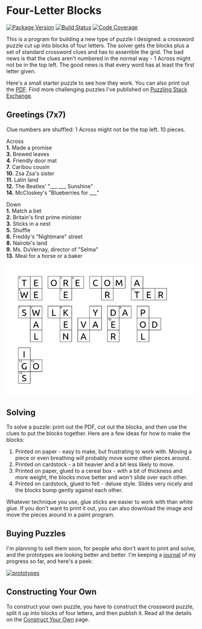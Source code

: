 # Four-Letter Blocks


[![Package Version]][pypi]
[![Build Status]][actions]
[![Code Coverage]][codecov]

[Package Version]: https://badge.fury.io/py/four-letter-blocks.svg
[pypi]: https://pypi.org/project/four-letter-blocks/
[Build Status]: https://github.com/donkirkby/four-letter-blocks/actions/workflows/build.yml/badge.svg?branch=main
[actions]: https://github.com/donkirkby/four-letter-blocks/actions
[Code Coverage]: https://codecov.io/github/donkirkby/four-letter-blocks/coverage.svg?branch=main
[codecov]: https://codecov.io/github/donkirkby/four-letter-blocks?branch=main

[starter]: docs/images/starter.png
[PDF]: docs/images/starter.pdf
[journal]: docs/journal.md
[prototypes]: docs/images/prototypes.jpg
[Construct Your Own]: docs/construct_your_own.md

This is a program for building a new type of puzzle I designed: a crossword
puzzle cut up into blocks of four letters. The solver gets the blocks plus a
set of standard crossword clues and has to assemble the grid. The bad news is
that the clues aren't numbered in the normal way - 1 Across might not be in the
top left. The good news is that every word has at least the first letter given.

Here's a small starter puzzle to see how they work. You can also print out the
[PDF]. Find more challenging puzzles I've published on [Puzzling Stack Exchange].

## Greetings (7x7)
Clue numbers are shuffled: 1 Across might not be the top left. 10 pieces.

Across  
**1.** Made a promise  
**3.** Brewed leaves  
**4.** Friendly door mat  
**7.** Caribou cousin  
**10.** Zsa Zsa's sister  
**11.** Latin land  
**12.** The Beatles' "___ ___ Sunshine"  
**14.** McCloskey's "Blueberries for ___"  

Down  
**1.** Match a bet  
**2.** Britain's first prime minister  
**3.** Sticks in a nest  
**5.** Shuffle  
**6.** Freddy's "Nightmare" street  
**8.** Nairobi's land  
**9.** Ms. DuVernay, director of "Selma"  
**13.** Meal for a horse or a baker

[![starter]][starter]

## Solving
To solve a puzzle: print out the PDF, cut out the blocks, and then use the clues
to put the blocks together. Here are a few ideas for how to make the blocks:
1. Printed on paper - easy to make, but frustrating to work with. Moving a piece
   or even breathing will probably move some other pieces around.
2. Printed on cardstock - a bit heavier and a bit less likely to move.
3. Printed on paper, glued to a cereal box - with a bit of thickness and more
   weight, the blocks move better and won't slide over each other.
4. Printed on cardstock, glued to felt - deluxe style. Slides very nicely and
   the blocks bump gently against each other.

Whatever technique you use, glue sticks are easier to work with than white glue.
If you don't want to print it out, you can also download the image and move the
pieces around in a paint program.

## Buying Puzzles
I'm planning to sell them soon, for people who don't want to print and solve,
and the prototypes are looking better and better. I'm keeping a [journal] of my
progress so far, and here's a peek:

[![prototypes]][prototypes]

## Constructing Your Own
To construct your own puzzle, you have to construct the crossword puzzle, split
it up into blocks of four letters, and then publish it. Read all the details on
the [Construct Your Own] page.

[Puzzling Stack Exchange]: https://puzzling.stackexchange.com/search?q=%5Bcrosswords%5D+%5Bjigsaw-puzzle%5D+user%3A38
